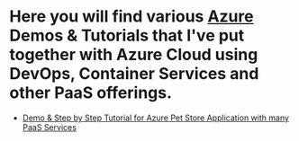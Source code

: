 # Here you will find various [Azure](https://ms.portal.azure.com/) Demos & Tutorials that I've put together with Azure Cloud using DevOps, Container Services and other PaaS offerings.

 - [Demo & Step by Step Tutorial for Azure Pet Store Application with many PaaS Services](https://github.com/chtrembl/Azure/tree/master/azure-cloud/petstore)
